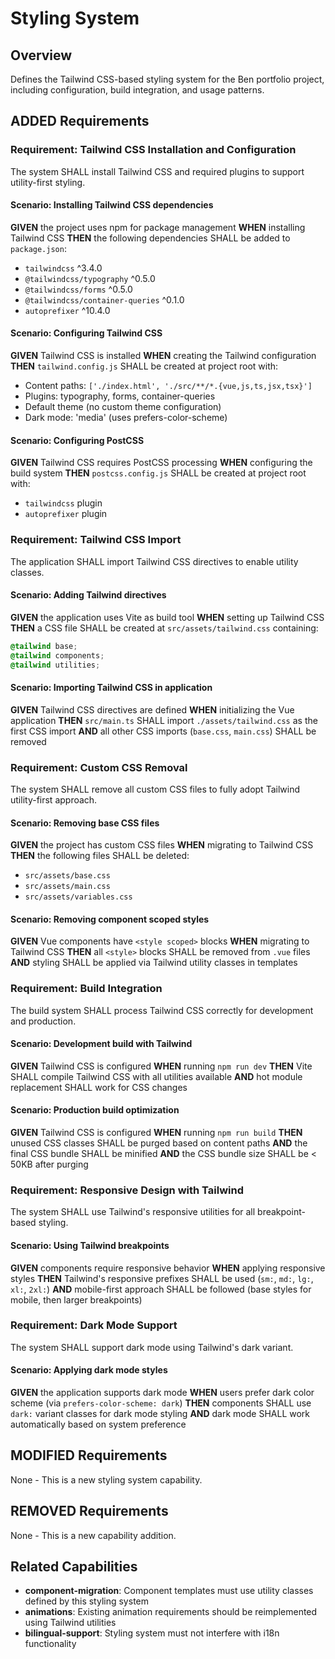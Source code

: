 # Styling System

## Overview

Defines the Tailwind CSS-based styling system for the Ben portfolio project, including configuration, build integration, and usage patterns.

## ADDED Requirements

### Requirement: Tailwind CSS Installation and Configuration

The system SHALL install Tailwind CSS and required plugins to support utility-first styling.

#### Scenario: Installing Tailwind CSS dependencies

**GIVEN** the project uses npm for package management
**WHEN** installing Tailwind CSS
**THEN** the following dependencies SHALL be added to `package.json`:
- `tailwindcss` ^3.4.0
- `@tailwindcss/typography` ^0.5.0
- `@tailwindcss/forms` ^0.5.0
- `@tailwindcss/container-queries` ^0.1.0
- `autoprefixer` ^10.4.0

#### Scenario: Configuring Tailwind CSS

**GIVEN** Tailwind CSS is installed
**WHEN** creating the Tailwind configuration
**THEN** `tailwind.config.js` SHALL be created at project root with:
- Content paths: `['./index.html', './src/**/*.{vue,js,ts,jsx,tsx}']`
- Plugins: typography, forms, container-queries
- Default theme (no custom theme configuration)
- Dark mode: 'media' (uses prefers-color-scheme)

#### Scenario: Configuring PostCSS

**GIVEN** Tailwind CSS requires PostCSS processing
**WHEN** configuring the build system
**THEN** `postcss.config.js` SHALL be created at project root with:
- `tailwindcss` plugin
- `autoprefixer` plugin

### Requirement: Tailwind CSS Import

The application SHALL import Tailwind CSS directives to enable utility classes.

#### Scenario: Adding Tailwind directives

**GIVEN** the application uses Vite as build tool
**WHEN** setting up Tailwind CSS
**THEN** a CSS file SHALL be created at `src/assets/tailwind.css` containing:
```css
@tailwind base;
@tailwind components;
@tailwind utilities;
```

#### Scenario: Importing Tailwind CSS in application

**GIVEN** Tailwind CSS directives are defined
**WHEN** initializing the Vue application
**THEN** `src/main.ts` SHALL import `./assets/tailwind.css` as the first CSS import
**AND** all other CSS imports (`base.css`, `main.css`) SHALL be removed

### Requirement: Custom CSS Removal

The system SHALL remove all custom CSS files to fully adopt Tailwind utility-first approach.

#### Scenario: Removing base CSS files

**GIVEN** the project has custom CSS files
**WHEN** migrating to Tailwind CSS
**THEN** the following files SHALL be deleted:
- `src/assets/base.css`
- `src/assets/main.css`
- `src/assets/variables.css`

#### Scenario: Removing component scoped styles

**GIVEN** Vue components have `<style scoped>` blocks
**WHEN** migrating to Tailwind CSS
**THEN** all `<style>` blocks SHALL be removed from `.vue` files
**AND** styling SHALL be applied via Tailwind utility classes in templates

### Requirement: Build Integration

The build system SHALL process Tailwind CSS correctly for development and production.

#### Scenario: Development build with Tailwind

**GIVEN** Tailwind CSS is configured
**WHEN** running `npm run dev`
**THEN** Vite SHALL compile Tailwind CSS with all utilities available
**AND** hot module replacement SHALL work for CSS changes

#### Scenario: Production build optimization

**GIVEN** Tailwind CSS is configured
**WHEN** running `npm run build`
**THEN** unused CSS classes SHALL be purged based on content paths
**AND** the final CSS bundle SHALL be minified
**AND** the CSS bundle size SHALL be < 50KB after purging

### Requirement: Responsive Design with Tailwind

The system SHALL use Tailwind's responsive utilities for all breakpoint-based styling.

#### Scenario: Using Tailwind breakpoints

**GIVEN** components require responsive behavior
**WHEN** applying responsive styles
**THEN** Tailwind's responsive prefixes SHALL be used (`sm:`, `md:`, `lg:`, `xl:`, `2xl:`)
**AND** mobile-first approach SHALL be followed (base styles for mobile, then larger breakpoints)

### Requirement: Dark Mode Support

The system SHALL support dark mode using Tailwind's dark variant.

#### Scenario: Applying dark mode styles

**GIVEN** the application supports dark mode
**WHEN** users prefer dark color scheme (via `prefers-color-scheme: dark`)
**THEN** components SHALL use `dark:` variant classes for dark mode styling
**AND** dark mode SHALL work automatically based on system preference

## MODIFIED Requirements

None - This is a new styling system capability.

## REMOVED Requirements

None - This is a new capability addition.

## Related Capabilities

- **component-migration**: Component templates must use utility classes defined by this styling system
- **animations**: Existing animation requirements should be reimplemented using Tailwind utilities
- **bilingual-support**: Styling system must not interfere with i18n functionality